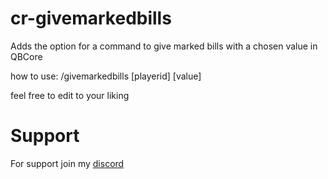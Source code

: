 # cr-givemarkedbills
Adds the option for a command to give marked bills with a chosen value in QBCore

how to use:
/givemarkedbills [playerid] [value]

feel free to edit to your liking

# Support

For support join my [discord](https://discord.gg/zFPCa6DuKp)
